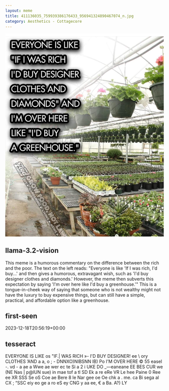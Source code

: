 ```yaml
---
layout: meme
title: 411136035_759939386176433_956941324890467074_n.jpg
category: Aesthetics - Cottagecore
---
```


<div markdown="0"><a href="411136035_759939386176433_956941324890467074_n.jpg"><img class="photo" src="411136035_759939386176433_956941324890467074_n.jpg" /></a>

<h2>llama-3.2-vision</h2>
<p title="Llama-3.2-Vision-11B is a really good model that probably gets the visual details right but doesn't understand literary or media references, and often fails to accurately represent the physical arrangement of objects and the implied relationships between the objects.">This meme is a humorous commentary on the difference between the rich and the poor. The text on the left reads: &quot;Everyone is like &#x27;If I was rich, I&#x27;d buy...&#x27; and then gives a humorous, extravagant wish, such as &#x27;I&#x27;d buy designer clothes and diamonds.&#x27; However, the meme then subverts this expectation by saying &#x27;I&#x27;m over here like I&#x27;d buy a greenhouse.&#x27;&quot; This is a tongue-in-cheek way of saying that someone who is not wealthy might not have the luxury to buy expensive things, but can still have a simple, practical, and affordable option like a greenhouse.</p>

<h2>first-seen</h2>
<p title="Because Git doesn't preserve file modification times, this metadata file contains the file's modification time when it was added to the library.">2023-12-18T20:56:19+00:00</p>

<h2>tesseract</h2>
<p title="Tesseract is often terrible and just gives a lot of nonsense characters, but it used to be the state of the art, and usually it is better at correctly representing text than llama-3.2-vision-11b.">EVERYONE IS LIKE os &quot;IF.| WAS RICH »- I&#x27;D BUY DESIGNER! ee  \ ory  CLOTHES ’AND a a, o  ; -  DNNXO)NIBSNN IB) Po I&#x27;M OVER HERE © 55 easel -. vd - a ae a Wwe ae wer ec te Si a 2 i UKE DO _—eaneane EE BES CUR we (NE Nas | p@lUN sue) in mae tof a tl SD Ek a re eRe VR Le hee Paine 0 Ree ee XR SSS Se oS Coe ae Bere 8 le Nar gee oe Oe chk a . me. ca Bi sega al CX ; “SSC eiy eo ge  a ro eS ey CNG y aa ee, € a Ba. A?) LY</p>

</div>

